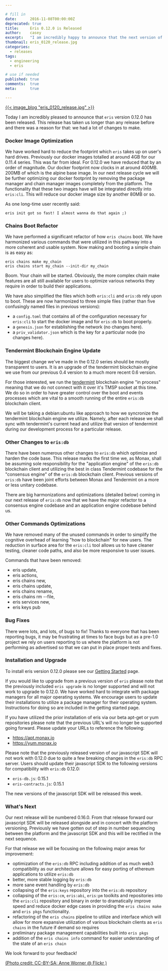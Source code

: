 ```yaml
---

# fill in
date:      2016-11-08T00:00:00Z
deprecated: true
title:     Eris 0.12.0 is Released
author:    casey
excerpt:   "I am incredibly happy to announce that the next version of eris is released as of today."
thumbnail: eris_0120_release.jpg
categories:
  - releases
tags:
  - engineering
  - eris

# use if needed
published: true
comments:  true
meta:      true

---
```




[{{< image_blog "eris_0120_release.jpg" >}}](https://www.flickr.com/photos/wefi_official/5797606814/)

Today I am incredibly pleased to announce that `eris` version 0.12.0 has been released. This release has taken us longer than any release before and there was a reason for that: we had a lot of changes to make.

### Docker Image Optimization

We have worked hard to reduce the footprint which `eris` takes up on user's hard drives. Previously our docker images totalled at around 4GB for our 0.11.4 series. This was far from ideal. For 0.12.0 we have reduced that by an order of magnitude. Our docker footprint now clocks in at around 400MB. 200MB of which is the alpine base image. In our next release cycle we will be further optimizing our docker footprint by removing the package manager and chain manager images completely from the platform. The functionality that these two images have will be integrated directly into `eris:cli`. This will reduce our docker image size by another 80MB or so.

As one long-time user recently said:

```irc
eris init got so fast! I almost wanna do that again ;)
```

### Chains Boot Refactor

We have performed a significant refactor of how `eris chains` boot. We have harmonized various commands that were utilized in this pathway into a more coherent and usable system. Now making and booting a simple chain is as easy as:

```
eris chains make my_chain
eris chains start my_chain --init-dir my_chain
```

Boom. Your chain will be started. Obviously, the more complex chain make features are all still available for users to optimize various networks they require in order to build their applications.

We have also simplified the files which both `eris:cli` and `eris:db` rely upon to boot. These are now harmonized to three simple files (rather than five confusingly named files in previous versions):

* a `config.toml` that contains all of the configuration necessary for `eris:cli` to start the docker image and for `eris:db` to boot properly.
* a `genesis.json` for establishing the network (no changes here).
* a `priv_validator.json` which is the key for a particular node (no changes here).

### Tendermint Blockchain Engine Update

The biggest change we've made in the 0.12.0 series should be mostly transparent to users. It is an upgrade of the tendermint blockchain engine we use from our previous 0.4 version to a much more recent 0.6 version.

For those interested, we run the [tendermint](http://tendermint.com) blockchain engine "in process" meaning that we do not connect with it over it's TMSP socket at this time. We do so in order to have greater control over the boot and events processes which are vital to a smooth running of the entire `eris:db` blockchain client.

We will be taking a debian:ubuntu like approach to how we syncronize the tendermint blockchain engine we utilize. Namely, after each release we shall sync with tendermint's current head and utilize that version of tendermint during our development process for a particular release.

### Other Changes to `eris:db`

There have been numerous other changes to `eris:db` which optimize and harden the code base. This release marks the first time we, as Monax, shall be assuming sole responsibility for the "application engine" of the `eris:db` blockchain client and utilizing the best in class Tendermint codebase for the "consensus engine" of the `eris:db` blockchain client. Previous versions of `eris:db` have been joint efforts between Monax and Tendermint on a more or less unitary codebase.

There are big harmonizations and optimizations (detailed below) coming in our next release of `eris:db` now that we have the major refactor to a consensus engine codebase and an application engine codebase behind us.

### Other Commands Optimizations

We have removed many of the unused commands in order to simplify the cognitive overhead of learning "how to blockchain" for new users. The reduction in surface area for the `eris:cli` tool allows us to have cleaner testing, cleaner code paths, and also be more responsive to user issues.

Commands that have been removed:

* eris update,
* eris actions,
* eris chains new,
* eris chains update,
* eris chains rename,
* eris chains rm --file,
* eris services new,
* eris keys pub

### Bug Fixes

There were lots, and lots, of bugs to fix! Thanks to everyone that has been reporting bugs, it may be frustrating at times to face bugs but as a pre-1.0 project we rely on users reporting to us where the platform is not performing as advertised so that we can put in place proper tests and fixes.

### Installation and Upgrade

To install eris version 0.12.0 please see our [Getting Started](/docs/getting-started/) page.

If you would like to upgrade from a previous version of `eris` please note that the previously included `eris upgrade` is no longer supported and will not work to upgrade to 0.12.0. We have worked hard to integrate with package managers for all major operating systems. We encourage users to update their installations to utilize a package manager for their operating system. Instructions for doing so are included in the getting started page.

If you have utilized the prior installation of eris via our beta apt-get or yum repositories please note that the previous URL's will no longer be supported going forward. Please update your URLs to reference the following:

* https://apt.monax.io
* https://yum.monax.io

Please note that the previously released version of our javascript SDK will not work with 0.12.0 due to quite a few breaking changes in the `eris:db` RPC server. Users should update their javascript SDK to the following versions for compatibility with `eris:db` 0.12.0:

* `eris-db.js`: 0.15.1
* `eris-contracts.js`: 0.15.1

The new versions of the javascript SDK will be released this week.

### What's Next

Our next release will be numbered 0.16.0. From that release forward our javascript SDK will be released alongside and in concert with the platform versioning. Previously we have gotten out of step in number sequencing between the platform and the javascript SDK and this will be rectified in the next sequence.

For that release we will be focusing on the following major areas for improvement:

* optimization of the `eris:db` RPC including addition of as much web3 compatibility as our architecture allows for easy porting of ethereum applications to utilize `eris:db`
* better, more stable logging by `eris:db`
* more sane event handling by `eris:db`
* collapsing of the `eris:keys` repository into the `eris:db` repository
* collapsing of the `eris:cm`, `eris:abi`, `eris:pm` toolkits and repositories into the `eris:cli` repository and binary in order to dramatically improve speed and reduce docker edge cases in providing the `eris chains make` and `eris pkgs` functionality.
* refactoring of the `eris chains` pipeline to utilize and interface which will allow for more expansive utilization of various blockchain clients as `eris chains` in the future if demand so requires
* preliminary package management capabilities built into `eris pkgs`
* addition of the `eris chains info` command for easier understanding of the state of an `eris chain`

We look forward to your feedback!

[(Photo credit: CC-BY-SA: Anne Worner @ Flickr )](https://www.flickr.com/photos/wefi_official/)

